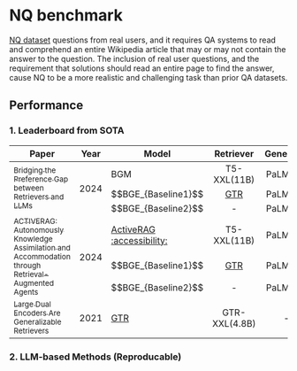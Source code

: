# NQ benchmark

[NQ dataset](https://huggingface.co/datasets/din0s/asqa) questions from real users, and it requires QA systems to read and comprehend an entire Wikipedia article that may or may not contain the answer to the question. The inclusion of real user questions, and the requirement that solutions should read an entire page to find the answer, cause NQ to be a more realistic and challenging task than prior QA datasets.  

## Performance

### 1. Leaderboard from SOTA

<table id="sortableTable">
 <thead>
    <tr>
	  <th align="center" style="width:246px;"> Paper </th>
      <th align="center"> Year </th>
      <th align="center"> Model </th>
      <th align="center">Retriever</th>
	  <th align="center">Generator</th>
	  <th align="center"> NDCG@10 </th>
	  <th align="center"> EM </th>
    </tr>
  </thead>
 <tbody>
 <!-- paper split -->
 <tr>
  <td rowspan=3><a href="https://arxiv.org/pdf/2401.06954"><sub>Bridging the Preference Gap between Retrievers and LLMs</sub></a></td>
  <td rowspan=3>2024</td>
  <td>BGM</td> <td align="center">  T5-XXL(11B) </td> <td align="center"> PaLM2-S </td> <td align="center"> - </td> <td align="center"> 45.37 </td>
 </tr>
 <tr>
  <td>$$BGE_{Baseline1}$$</td>
  <td align="center"><a href="https://arxiv.org/pdf/2112.07899">GTR</a> </td><td align="center"> PaLM2-S </td><td align="center"> - </td><td align="center"> 43.79 </td>
 </tr>
 <tr>
  <td>$$BGE_{Baseline2}$$</td>
  <td align="center"> - </td><td align="center"> PaLM2-S </td><td align="center"> - </td><td align="center"> 33.07 </td>
 </tr>
 <!-- paper split -->
 <tr>
  <td rowspan=3><a href="https://arxiv.org/pdf/2401.06954"><sub>ACTIVERAG: Autonomously Knowledge Assimilation and Accommodation through Retrieval-Augmented Agents</sub></a></td>
  <td rowspan=3>2024</td>
  <td><a href="https://github.com/OpenMatch/ActiveRAG">ActiveRAG </a> <a href="https://github.com/OpenMatch/ActiveRAG"> :accessibility: </a></td> <td align="center">  T5-XXL(11B) </td> <td align="center"> PaLM2-S </td> <td align="center"> - </td> <td align="center"> 45.37 </td>
 </tr>
 <tr>
  <td>$$BGE_{Baseline1}$$</td>
  <td align="center"><a href="https://arxiv.org/pdf/2112.07899">GTR</a> </td><td align="center"> PaLM2-S </td><td align="center"> - </td><td align="center"> 43.79 </td>
 </tr>
 <tr>
  <td>$$BGE_{Baseline2}$$</td>
  <td align="center"> - </td><td align="center"> PaLM2-S </td><td align="center"> - </td><td align="center"> 33.07 </td>
 </tr>
 <!-- paper split -->
 <tr>
  <td><a href="https://arxiv.org/pdf/2112.07899"><sub>Large Dual Encoders Are Generalizable Retrievers</sub></a></td>
  <td>2021</td>
  <td><a href="https://www.kaggle.com/models/google/gtr?tfhub-redirect=true">GTR</a></td>
  <td align="center"> GTR-XXL(4.8B) </td>
  <td align="center"> - </td>
  <td align="center"> 56.8 </td>
  <td align="center"> - </td>
 </tr>

 </tbody>
</table>


### 2. LLM-based Methods (Reproducable)

